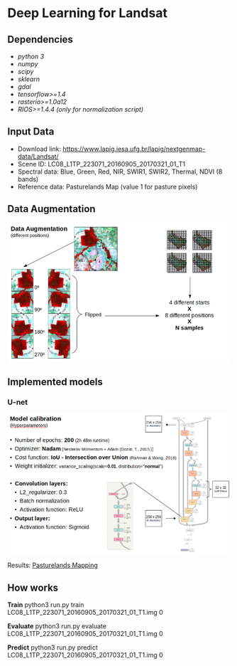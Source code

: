# Deep Learning for Landsat 

## Dependencies
* *python 3*
* *numpy*
* *scipy*
* *sklearn*
* *gdal*
* *tensorflow>=1.4*
* *rasterio>=1.0a12*
* *RIOS>=1.4.4 (only for normalization script)*

## Input Data
* Download link: https://www.lapig.iesa.ufg.br/lapig/nextgenmap-data/Landsat/
* Scene ID: LC08_L1TP_223071_20160905_20170321_01_T1
* Spectral data: Blue, Green, Red, NIR, SWIR1, SWIR2, Thermal, NDVI (8 bands)
* Reference data: Pasturelands Map (value 1 for pasture pixels)

## Data Augmentation

![Data Augmentation](docs/imgs/data-augmentation.png)

## Implemented models

### U-net

![U-Net](docs/imgs/u-net.png)

Results: [Pasturelands Mapping](docs/presentations/pasturelands_mapping.pdf)

## How works

**Train**
python3 run.py train LC08_L1TP_223071_20160905_20170321_01_T1.img 0

**Evaluate**
python3 run.py evaluate LC08_L1TP_223071_20160905_20170321_01_T1.img 0

**Predict**
python3 run.py predict LC08_L1TP_223071_20160905_20170321_01_T1.img 0